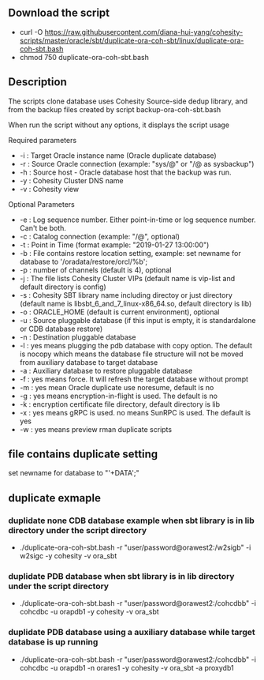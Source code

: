 ## Download the script
- curl -O https://raw.githubusercontent.com/diana-hui-yang/cohesity-scripts/master/oracle/sbt/duplicate-ora-coh-sbt/linux/duplicate-ora-coh-sbt.bash
- chmod 750 duplicate-ora-coh-sbt.bash

## Description
The scripts clone database uses Cohesity Source-side dedup library, and from the backup files created by script backup-ora-coh-sbt.bash

When run the script without any options, it displays the script usage

Required parameters
- -i : Target Oracle instance name (Oracle duplicate database)
- -r : Source Oracle connection (example: "sys/<password>@<target db connection>" or "<dbuser>/<dbpass>@<target connection string> as sysbackup")
- -h : Source host - Oracle database host that the backup was run.
- -y : Cohesity Cluster DNS name
- -v : Cohesity view

Optional Parameters
  
- -e : Log sequence number. Either point-in-time or log sequence number. Can't be both.
- -c : Catalog connection (example: "<dbuser>/<dbpass>@<catalog connection string>", optional)
- -t : Point in Time (format example: "2019-01-27 13:00:00")
- -b : File contains restore location setting, example: set newname for database to '/oradata/restore/orcl/%b';
- -p : number of channels (default is 4), optional
- -j : The file lists Cohesity Cluster VIPs (default name is vip-list and default directory is config)
- -s : Cohesity SBT library name including directoy or just directory (default name is libsbt_6_and_7_linux-x86_64.so, default directory is lib)
- -o : ORACLE_HOME (default is current environment), optional
- -u : Source pluggable database (if this input is empty, it is standardalone or CDB database restore)
- -n : Destination pluggable database
- -l : yes means plugging the pdb database with copy option. The default is nocopy which means the database file structure will not be moved from auxiliary database to target database
- -a : Auxiliary database to restore pluggable database
- -f : yes means force. It will refresh the target database without prompt
- -m : yes mean Oracle duplicate use noresume, default is no
- -g : yes means encryption-in-flight is used. The default is no
- -k : encryption certificate file directory, default directory is lib
- -x : yes means gRPC is used. no means SunRPC is used. The default is yes
- -w : yes means preview rman duplicate scripts
 

## file contains duplicate setting
set newname for database to "'+DATA';"

## duplicate exmaple

### duplidate none CDB database example when sbt library is in lib directory under the script directory
- ./duplicate-ora-coh-sbt.bash -r "user/password@orawest2:/w2sigb" -i w2sigc -y cohesity -v ora_sbt
### duplidate PDB database when sbt library is in lib directory under the script directory
- ./duplicate-ora-coh-sbt.bash -r "user/password@orawest2:/cohcdbb" -i cohcdbc -u orapdb1  -y cohesity -v ora_sbt 
### duplidate PDB database using a auxiliary database while target database is up running
- ./duplicate-ora-coh-sbt.bash -r "user/password@orawest2:/cohcdbb" -i cohcdbc -u orapdb1 -n orares1 -y cohesity -v ora_sbt -a proxydb1
